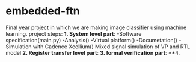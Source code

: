 # embedded-ftn
Final year project in which we are making image classifier using machine learning.
project steps:
**1. System level part**:
-Software specification(main.py)
-Analysis()
-Virtual platform()
-Documetation()
-Simulation with Cadence Xcellium()
Mixed signal simulation of VP and RTL model
**2. Register transfer level part**:
**3. formal verification part**:
**4.
